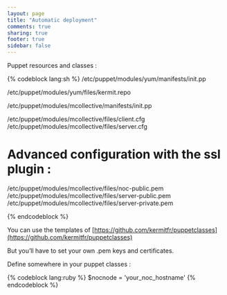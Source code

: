 ```yaml
---
layout: page
title: "Automatic deployment"
comments: true
sharing: true
footer: true
sidebar: false 
---
```



Puppet resources and classes :

{% codeblock lang:sh %}
/etc/puppet/modules/yum/manifests/init.pp

/etc/puppet/modules/yum/files/kermit.repo

/etc/puppet/modules/mcollective/manifests/init.pp

/etc/puppet/modules/mcollective/files/client.cfg
/etc/puppet/modules/mcollective/files/server.cfg

# Advanced configuration with the ssl plugin :
/etc/puppet/modules/mcollective/files/noc-public.pem
/etc/puppet/modules/mcollective/files/server-public.pem
/etc/puppet/modules/mcollective/files/server-private.pem

{% endcodeblock %}

You can use the templates of
[https://github.com/kermitfr/puppetclasses](https://github.com/kermitfr/puppetclasses)

But you’ll have to set your own .pem keys and certificates.

Define somewhere in your puppet classes :

{% codeblock lang:ruby %}
$nocnode = 'your_noc_hostname'
{% endcodeblock %}


